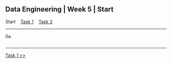 ## Data Engineering | Week 5 | Start

Start    [Task 1](https://github.com/AFC-AI2C-Cohort-04/coleman-code/blob/main/data_engineering/week_5/task_1.md)    [Task 2](https://github.com/AFC-AI2C-Cohort-04/coleman-code/blob/main/data_engineering/week_5/task_2.md)

---

0a.   
```

```

---

[Task 1 >>](https://github.com/AFC-AI2C-Cohort-04/coleman-code/blob/main/data_engineering/week_5/task_1.md)

